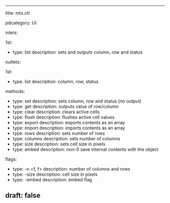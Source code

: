 --- 


title: mtx.ctl

pdcategory: UI

inlets:

  1st:
  - type: list
    description: sets and outputs column, row and status

outlets:

  1st:
  - type: list
    description: column, row, status



methods:
  - type: set <list>
    description: sets column, row and status (no output)
  - type: get <list>
    description: outputs value of row/column
  - type: clear
    description: clears active cells
  - type: flush
    description: flushes active cell values
  - type: export
    description: exports contents as an array
  - type: import
    description: imports contents as an array
  - type: rows <float>
    description: sets number of rows
  - type: columns <float>
    description: sets number of columns
  - type: size <float>
    description: sets cell size in pixels
  - type: embed <float>
    description: non-0 save internal contents with the object

flags:
  - type: -n <f, f>
    description: number of columns and rows
  - type: -size <float>
    description: cell size in pixels
  - type: -embed
    description: embed flag

draft: false
---